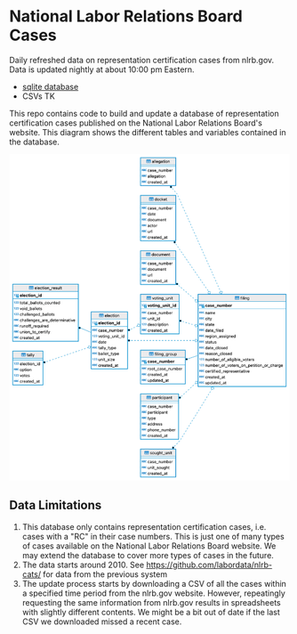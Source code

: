 # National Labor Relations Board Cases
Daily refreshed data on representation certification cases from nlrb.gov. Data is updated nightly at about 10:00 pm Eastern.

- [sqlite database](https://labordata.github.io/nlrb-data/nlrb.db.zip)
- CSVs TK

This repo contains code to build and update a database of representation certification cases published on the National Labor Relations Board's website. This diagram shows the different tables and variables contained in the database.

![ERD Diagram](docs/erd.png)

## Data Limitations
1. This database only contains representation certification cases, i.e. cases with a "RC" in their case numbers. This is just one of many types of cases available on the National Labor Relations Board website. We may extend the database to cover more types of cases in the future.
2. The data starts around 2010. See https://github.com/labordata/nlrb-cats/ for data from the previous system
3. The update process starts by downloading a CSV of all the cases within a specified time period from the nlrb.gov website. However, repeatingly requesting the same information from nlrb.gov results in spreadsheets with slightly different contents. We might be a bit out of date if the last CSV we downloaded missed a recent case.

